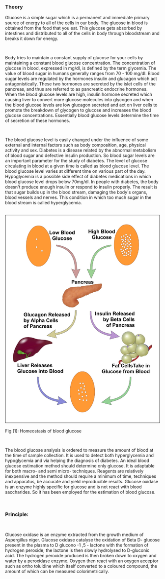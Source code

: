 ### Theory


Glucose is a simple sugar which is a permanent and immediate primary source of energy to all of the cells in our body. The glucose in blood is obtained from the food that you eat. This glucose gets absorbed by intestines and distributed to all of the cells in body through bloodstream and breaks it down for energy.

&nbsp;


Body tries to maintain a constant supply of glucose for your cells by maintaining a constant blood glucose concentration. The concentration of glucose in blood, expressed in mg/dl, is defined by the term glycemia. The value of blood sugar in humans generally ranges from 70 - 100 mg/dl. Blood sugar levels are regulated by the hormones insulin and glucagon which act antagonistically. These two hormones are secreted by the islet cells of the pancreas, and thus are referred to as pancreatic endocrine hormones. When the blood glucose levels are high, insulin hormone secreted which causing liver to convert more glucose molecules into glycogen and when the blood glucose levels are low glucagon secreted and act on liver cells to promote the breakdown of glycogen to glucose and increases the blood glucose concentrations. Essentially blood glucose levels determine the time of secretion of these hormones. 

&nbsp;


The blood glucose level is easily changed under the influence of some external and internal factors such as body composition, age, physical activity and sex. Diabetes is a disease related by the abnormal metabolism of blood sugar and defective insulin production. So blood sugar levels are an important parameter for the study of diabetes. The level of glucose circulating in blood at a given time is called as blood glucose level. The blood glucose level varies at different time on various part of the day. Hypoglycemia is a possible side effect of diabetes medications in which blood glucose level drops below 70mg/dl. In people with diabetes, the body doesn't produce enough insulin or respond to insulin properly. The result is that sugar builds up in the blood stream, damaging the body's organs, blood vessels and nerves. This condition in which too much sugar in the blood stream is called hyperglycemia.

&nbsp;
<img src="images/1.jpg" title="" />

Fig (1): Homeostasis of blood glucose

 
&nbsp;

The blood glucose analysis is ordered to measure the amount of blood at the time of sample collection. It is used to detect both hyperglycemia and hypoglycemia and via helping the diagnosis of diabetes. An ideal blood glucose estimation method should determine only glucose. It is adaptable for both macro- and semi micro- techniques. Reagents are relatively inexpensive and the method should require a minimum of time, techniques and apparatus, be accurate and yield reproducible results. Glucose oxidase is an enzyme highly specific for glucose and is not react with blood saccharides. So it has been employed for the estimation of blood glucose.

 

 
&nbsp;
### Principle:
 
&nbsp;

Glucose oxidase is an enzyme extracted from the growth medium of Aspergillus niger. Glucose oxidase catalyse the oxidation of Beta D- glucose present in the plasma to D glucono -1 ,5 - lactone with the formation of hydrogen peroxide; the lactone is then slowly hydrolysed to D-gluconic acid. The hydrogen peroxide produced is then broken down to oxygen and water by a peroxidase enzyme. Oxygen then react with an oxygen acceptor such as ortho toluidine which itself converted to a coloured compound, the amount of which can be measured colorimetrically. 